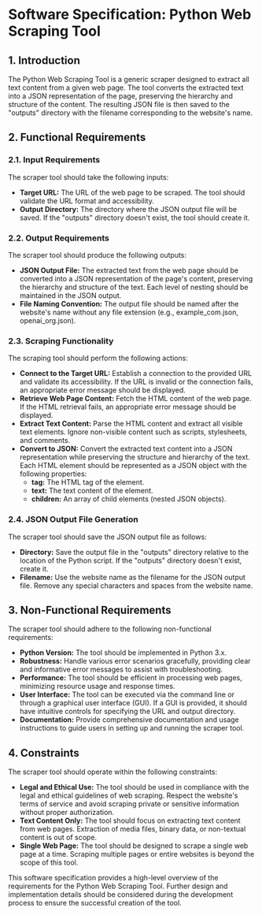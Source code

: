# Software Specification: Python Web Scraping Tool

## 1. Introduction

The Python Web Scraping Tool is a generic scraper designed to extract all text content from a given web page. The tool converts the extracted text into a JSON representation of the page, preserving the hierarchy and structure of the content. The resulting JSON file is then saved to the "outputs" directory with the filename corresponding to the website's name.

## 2. Functional Requirements

### 2.1. Input Requirements

The scraper tool should take the following inputs:

- **Target URL:** The URL of the web page to be scraped. The tool should validate the URL format and accessibility.
- **Output Directory:** The directory where the JSON output file will be saved. If the "outputs" directory doesn't exist, the tool should create it.

### 2.2. Output Requirements

The scraper tool should produce the following outputs:

- **JSON Output File:** The extracted text from the web page should be converted into a JSON representation of the page's content, preserving the hierarchy and structure of the text. Each level of nesting should be maintained in the JSON output.
- **File Naming Convention:** The output file should be named after the website's name without any file extension (e.g., example_com.json, openai_org.json).

### 2.3. Scraping Functionality

The scraping tool should perform the following actions:

- **Connect to the Target URL:** Establish a connection to the provided URL and validate its accessibility. If the URL is invalid or the connection fails, an appropriate error message should be displayed.
- **Retrieve Web Page Content:** Fetch the HTML content of the web page. If the HTML retrieval fails, an appropriate error message should be displayed.
- **Extract Text Content:** Parse the HTML content and extract all visible text elements. Ignore non-visible content such as scripts, stylesheets, and comments.
- **Convert to JSON:** Convert the extracted text content into a JSON representation while preserving the structure and hierarchy of the text. Each HTML element should be represented as a JSON object with the following properties:
    - **tag:** The HTML tag of the element.
    - **text:** The text content of the element.
    - **children:** An array of child elements (nested JSON objects).

### 2.4. JSON Output File Generation

The scraper tool should save the JSON output file as follows:

- **Directory:** Save the output file in the "outputs" directory relative to the location of the Python script. If the "outputs" directory doesn't exist, create it.
- **Filename:** Use the website name as the filename for the JSON output file. Remove any special characters and spaces from the website name.

## 3. Non-Functional Requirements

The scraper tool should adhere to the following non-functional requirements:

- **Python Version:** The tool should be implemented in Python 3.x.
- **Robustness:** Handle various error scenarios gracefully, providing clear and informative error messages to assist with troubleshooting.
- **Performance:** The tool should be efficient in processing web pages, minimizing resource usage and response times.
- **User Interface:** The tool can be executed via the command line or through a graphical user interface (GUI). If a GUI is provided, it should have intuitive controls for specifying the URL and output directory.
- **Documentation:** Provide comprehensive documentation and usage instructions to guide users in setting up and running the scraper tool.

## 4. Constraints

The scraper tool should operate within the following constraints:

- **Legal and Ethical Use:** The tool should be used in compliance with the legal and ethical guidelines of web scraping. Respect the website's terms of service and avoid scraping private or sensitive information without proper authorization.
- **Text Content Only:** The tool should focus on extracting text content from web pages. Extraction of media files, binary data, or non-textual content is out of scope.
- **Single Web Page:** The tool should be designed to scrape a single web page at a time. Scraping multiple pages or entire websites is beyond the scope of this tool.

This software specification provides a high-level overview of the requirements for the Python Web Scraping Tool. Further design and implementation details should be considered during the development process to ensure the successful creation of the tool.